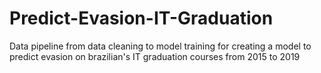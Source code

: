 # Predict-Evasion-IT-Graduation
Data pipeline from data cleaning to model training for creating a model to predict evasion on brazilian's IT graduation courses from 2015 to 2019
